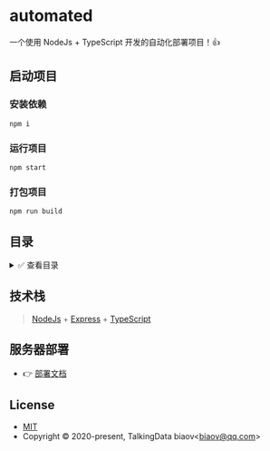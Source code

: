 # automated

一个使用 NodeJs + TypeScript 开发的自动化部署项目！👍

## 启动项目

### 安装依赖

```Basic
npm i
```

### 运行项目

```Basic
npm start
```

### 打包项目

```Basic
npm run build
```

## 目录

<details>
<summary>✅ 查看目录</summary>

```Markdown
|-- automated ---------------------- 项目名称
    |-- .gitignore ----------------- git忽略文件
    |-- package-lock.json ---------- 依赖版本信息文件
    |-- package.json --------------- 包信息文件
    |-- README.md ------------------ 项目文档
    |-- settings.yml --------------- 配置文件
    |-- tsconfig.json -------------- ts配置文件
    |-- webpack.config.js ---------- webpack配置文件
    |-- dist ----------------------- 打包目录文件
    |-- src ------------------------ 项目主目录
    |   |-- index.ts --------------- 项目入口文件
    |   |-- controller ------------- 控制器目录
    |   |-- middleware ------------- 错误中间件和参数校验中间件
    |   |-- router ----------------- 接口路由目录
    |   |-- utils ------------------ 工具包目录
    |-- temporary ------------------ ts编译生成目录和webpack入口目录
```

</details>

## 技术栈

> [NodeJs](https://nodejs.org/) + [Express](https://expressjs.com/) + [TypeScript](https://www.typescriptlang.org/)

## 服务器部署

* 👉 [部署文档](https://github.com/biaov/automated/blob/main/deploy.md)

## License

* [MIT](http://opensource.org/licenses/MIT)
* Copyright © 2020-present, TalkingData biaov&lt;biaov@qq.com&gt;
